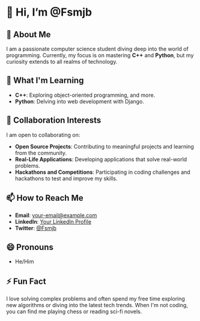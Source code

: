 # 👋 Hi, I’m @Fsmjb

## 👀 About Me
I am a passionate computer science student diving deep into the world of programming. Currently, my focus is on mastering **C++** and **Python**, but my curiosity extends to all realms of technology.

## 🌱 What I'm Learning
- **C++**: Exploring object-oriented programming, and more.
- **Python**: Delving into web development with Django.

## 💞️ Collaboration Interests
I am open to collaborating on:
- **Open Source Projects**: Contributing to meaningful projects and learning from the community.
- **Real-Life Applications**: Developing applications that solve real-world problems.
- **Hackathons and Competitions**: Participating in coding challenges and hackathons to test and improve my skills.

## 📫 How to Reach Me
- **Email**: [your-email@example.com](fsmjn12345@gmail.com)
- **LinkedIn**: [Your LinkedIn Profile](https://www.linkedin.com/in/muhammad-junaid-2038a72a3?utm_source=share&utm_campaign=share_via&utm_content=profile&utm_medium=android_app)
- **Twitter**: [@Fsmjb](https://twitter.com/Fsmjb)

## 😄 Pronouns
- He/Him

## ⚡ Fun Fact
I love solving complex problems and often spend my free time exploring new algorithms or diving into the latest tech trends. When I'm not coding, you can find me playing chess or reading sci-fi novels.





<!---
Fsmjb/Fsmjb is a ✨ special ✨ repository because its `README.md` (this file) appears on your GitHub profile.
You can click the Preview link to take a look at your changes.
--->
